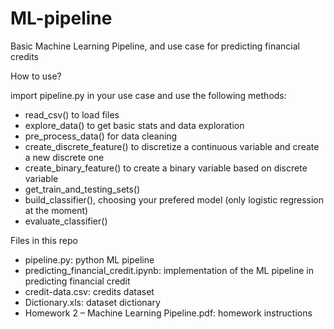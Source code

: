 # ML-pipeline

Basic Machine Learning Pipeline, and use case for predicting financial credits

How to use?

import pipeline.py in your use case and use the following methods:

* read_csv() to load files
* explore_data() to get basic stats and data exploration
* pre_process_data() for data cleaning
* create_discrete_feature() to discretize a continuous variable and create a new discrete one
* create_binary_feature() to create a binary variable based on discrete variable
* get_train_and_testing_sets()
* build_classifier(), choosing your prefered model (only logistic regression at the moment)
* evaluate_classifier()

Files in this repo
* pipeline.py: python ML pipeline
* predicting_financial_credit.ipynb: implementation of the ML pipeline in predicting financial credit
* credit-data.csv:	credits dataset
* Dictionary.xls: dataset dictionary
* Homework 2 – Machine Learning Pipeline.pdf: homework instructions
